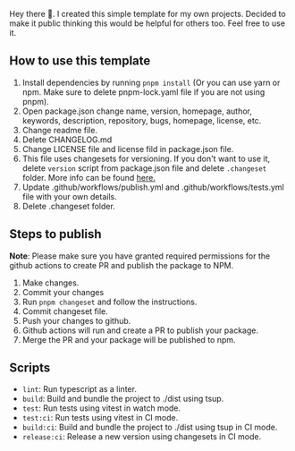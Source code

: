 Hey there 👋. I created this simple template for my own projects. Decided to make it public thinking this would be helpful for others too. Feel free to use it.

## How to use this template

1. Install dependencies by running `pnpm install` (Or you can use yarn or npm. Make sure to delete pnpm-lock.yaml file if you are not using pnpm).
2. Open package.json change name, version, homepage, author, keywords, description, repository, bugs, homepage, license, etc.
3. Change readme file.
4. Delete CHANGELOG.md
5. Change LICENSE file and license fild in package.json file.
6. This file uses changesets for versioning. If you don't want to use it, delete `version` script from package.json file and delete `.changeset` folder. More info can be found [here.](https://github.com/changesets/changesets/tree/main)
7. Update .github/workflows/publish.yml and .github/workflows/tests.yml file with your own details.
8. Delete .changeset folder.

## Steps to publish

**Note**: Please make sure you have granted required permissions for the github actions to create PR and publish the package to NPM.

1. Make changes.
2. Commit your changes
3. Run `pnpm changeset` and follow the instructions.
4. Commit changeset file.
5. Push your changes to github.
6. Github actions will run and create a PR to publish your package.
7. Merge the PR and your package will be published to npm.

## Scripts

- `lint`: Run typescript as a linter.
- `build`: Build and bundle the project to ./dist using tsup.
- `test`: Run tests using vitest in watch mode.
- `test:ci`: Run tests using vitest in CI mode.
- `build:ci`: Build and bundle the project to ./dist using tsup in CI mode.
- `release:ci`: Release a new version using changesets in CI mode.
